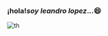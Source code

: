 ### ¡hola!*soy leandro lopez*...😄
![th](https://user-images.githubusercontent.com/102327675/173241700-1dcf2e22-1353-45de-8048-98c39e572aef.jpg)


<!--
**leandrolope/leandrolope** is a ✨ _special_ ✨ repository because its `README.md` (this file) appears on your GitHub profile.

Here are some ideas to get you started:

- 🔭 I’m currently working on ...
- 🌱 I’m currently learning ...
- 👯 I’m looking to collaborate on ...
- 🤔 I’m looking for help with ...
- 💬 Ask me about ...
- 📫 How to reach me: ...
- 😄 Pronouns: ...
- ⚡ Fun fact: ...
-->

